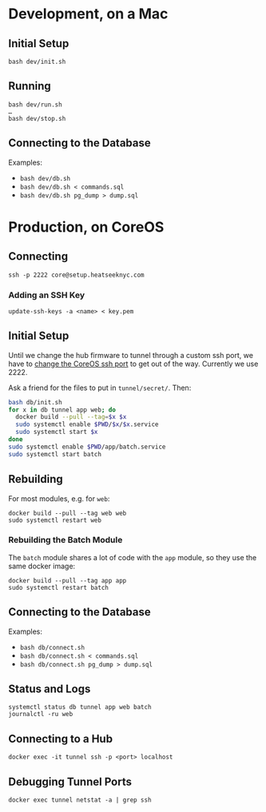 
# Development, on a Mac

## Initial Setup

    bash dev/init.sh

## Running

    bash dev/run.sh
    …
    bash dev/stop.sh

## Connecting to the Database
Examples:
- `bash dev/db.sh`
- `bash dev/db.sh < commands.sql`
- `bash dev/db.sh pg_dump > dump.sql`


# Production, on CoreOS

## Connecting

`ssh -p 2222 core@setup.heatseeknyc.com`

### Adding an SSH Key

`update-ssh-keys -a <name> < key.pem`

## Initial Setup
Until we change the hub firmware to tunnel through a custom ssh port, we have to [change the CoreOS ssh port](https://coreos.com/os/docs/latest/customizing-sshd.html) to get out of the way. Currently we use 2222.

Ask a friend for the files to put in `tunnel/secret/`. Then:

```bash
bash db/init.sh
for x in db tunnel app web; do
  docker build --pull --tag=$x $x
  sudo systemctl enable $PWD/$x/$x.service
  sudo systemctl start $x
done
sudo systemctl enable $PWD/app/batch.service
sudo systemctl start batch
```

## Rebuilding
For most modules, e.g. for `web`:

    docker build --pull --tag web web
    sudo systemctl restart web

### Rebuilding the Batch Module
The `batch` module shares a lot of code with the `app` module, so they use the same docker image:

    docker build --pull --tag app app
    sudo systemctl restart batch

## Connecting to the Database
Examples:
- `bash db/connect.sh`
- `bash db/connect.sh < commands.sql`
- `bash db/connect.sh pg_dump > dump.sql`

## Status and Logs

    systemctl status db tunnel app web batch
    journalctl -ru web

## Connecting to a Hub

    docker exec -it tunnel ssh -p <port> localhost

## Debugging Tunnel Ports

    docker exec tunnel netstat -a | grep ssh
